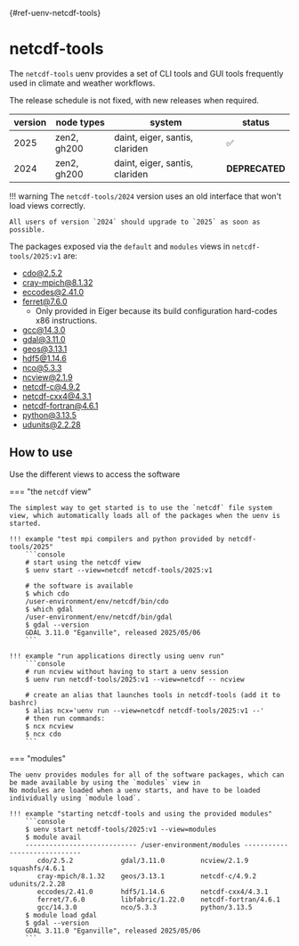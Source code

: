 [](){#ref-uenv-netcdf-tools}
# netcdf-tools

The `netcdf-tools` uenv provides a set of CLI tools and GUI tools frequently used in climate and weather workflows.

The release schedule is not fixed, with new releases when required.

| version            | node types        | system                                  | status |
|--------------------|-------------------|-----------------------------------------|--------|
| 2025               | zen2, gh200       | daint, eiger, santis, clariden          | :white_check_mark: |
| 2024               | zen2, gh200       | daint, eiger, santis, clariden          | **DEPRECATED** |

!!! warning
    The `netcdf-tools/2024` version uses an old interface that won't load views correctly.

    All users of version `2024` should upgrade to `2025` as soon as possible.


The packages exposed via the `default` and `modules` views in `netcdf-tools/2025:v1` are:

* [cdo@2.5.2](https://packages.spack.io/package.html?name=cdo)
* [cray-mpich@8.1.32](https://packages.spack.io/package.html?name=cray-mpich)
* [eccodes@2.41.0](https://packages.spack.io/package.html?name=eccodes)
* [ferret@7.6.0](https://packages.spack.io/package.html?name=ferret)
    * Only provided in Eiger because its build configuration hard-codes x86 instructions.
* [gcc@14.3.0](https://packages.spack.io/package.html?name=gcc)
* [gdal@3.11.0](https://packages.spack.io/package.html?name=gdal)
* [geos@3.13.1](https://packages.spack.io/package.html?name=geos)
* [hdf5@1.14.6](https://packages.spack.io/package.html?name=hdf5)
* [nco@5.3.3](https://packages.spack.io/package.html?name=nco)
* [ncview@2.1.9](https://packages.spack.io/package.html?name=ncview)
* [netcdf-c@4.9.2](https://packages.spack.io/package.html?name=netcdf-c)
* [netcdf-cxx4@4.3.1](https://packages.spack.io/package.html?name=netcdf-cxx4)
* [netcdf-fortran@4.6.1](https://packages.spack.io/package.html?name=netcdf-fortran)
* [python@3.13.5](https://packages.spack.io/package.html?name=python)
* [udunits@2.2.28](https://packages.spack.io/package.html?name=udunits)

## How to use

Use the different views to access the software

=== "the `netcdf` view"

    The simplest way to get started is to use the `netcdf` file system view, which automatically loads all of the packages when the uenv is started.

    !!! example "test mpi compilers and python provided by netcdf-tools/2025"
        ```console
        # start using the netcdf view
        $ uenv start --view=netcdf netcdf-tools/2025:v1

        # the software is available
        $ which cdo
        /user-environment/env/netcdf/bin/cdo
        $ which gdal
        /user-environment/env/netcdf/bin/gdal
        $ gdal --version
        GDAL 3.11.0 "Eganville", released 2025/05/06
        ```

    !!! example "run applications directly using uenv run"
        ```console
        # run ncview without having to start a uenv session
        $ uenv run netcdf-tools/2025:v1 --view=netcdf -- ncview

        # create an alias that launches tools in netcdf-tools (add it to bashrc)
        $ alias ncx='uenv run --view=netcdf netcdf-tools/2025:v1 --'
        # then run commands:
        $ ncx ncview
        $ ncx cdo
        ```

=== "modules"

    The uenv provides modules for all of the software packages, which can be made available by using the `modules` view in 
    No modules are loaded when a uenv starts, and have to be loaded individually using `module load`.

    !!! example "starting netcdf-tools and using the provided modules"
        ```console
        $ uenv start netcdf-tools/2025:v1 --view=modules
        $ module avail
        ---------------------------- /user-environment/modules -----------------------------
           cdo/2.5.2            gdal/3.11.0         ncview/2.1.9            squashfs/4.6.1
           cray-mpich/8.1.32    geos/3.13.1         netcdf-c/4.9.2          udunits/2.2.28
           eccodes/2.41.0       hdf5/1.14.6         netcdf-cxx4/4.3.1
           ferret/7.6.0         libfabric/1.22.0    netcdf-fortran/4.6.1
           gcc/14.3.0           nco/5.3.3           python/3.13.5
        $ module load gdal
        $ gdal --version
        GDAL 3.11.0 "Eganville", released 2025/05/06
        ```

